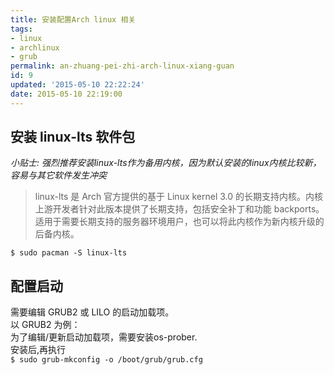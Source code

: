 ```yaml
---
title: 安装配置Arch linux 相关
tags: 
- linux 
- archlinux 
- grub
permalink: an-zhuang-pei-zhi-arch-linux-xiang-guan
id: 9
updated: '2015-05-10 22:22:24'
date: 2015-05-10 22:19:00
---
```


## 安装 linux-lts 软件包

*小贴士: 强烈推荐安装linux-lts作为备用内核，因为默认安装的linux内核比较新，容易与其它软件发生冲突*

>linux-lts 是 Arch 官方提供的基于 Linux kernel 3.0 的长期支持内核。内核上游开发者针对此版本提供了长期支持，包括安全补丁和功能 backports。适用于需要长期支持的服务器环境用户，也可以将此内核作为新内核升级的后备内核。

`$ sudo pacman -S linux-lts`   

## 配置启动

需要编辑 GRUB2 或 LILO 的启动加载项。  
以 GRUB2 为例：   
为了编辑/更新启动加载项，需要安装os-prober.  
安装后,再执行   
`$ sudo grub-mkconfig -o /boot/grub/grub.cfg`
